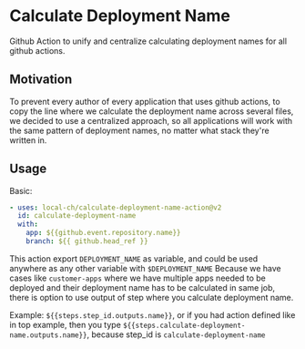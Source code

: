 # Calculate Deployment Name

Github Action to unify and centralize calculating deployment names for all
github actions.

## Motivation

To prevent every author of every application that uses github actions, to copy
the line where we calculate the deployment name across several files, we decided
to use a centralized approach, so all applications will work with the same
pattern of deployment names, no matter what stack they're written in.

## Usage

Basic:

```yaml
- uses: local-ch/calculate-deployment-name-action@v2
  id: calculate-deployment-name
  with:
    app: ${{github.event.repository.name}}
    branch: ${{ github.head_ref }}
```

This action export `DEPLOYMENT_NAME` as variable, and could be used anywhere as any other variable with `$DEPLOYMENT_NAME`
Because we have cases like `customer-apps` where we have multiple apps needed to be deployed and their deployment name has to be calculated in same job, there is option to use output of step where you calculate deployment name.

Example: `${{steps.step_id.outputs.name}}`, or if you had action defined like in top example, then you type `${{steps.calculate-deployment-name.outputs.name}}`, because step_id is `calculate-deployment-name`
